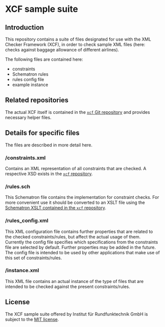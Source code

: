 # XCF sample suite


## Introduction

This repository contains a suite of files designated for use with the
XML Checker Framework (XCF), in order to check sample XML files (here:
checks against baggage allowance of different airlines).

The following files are contained here:
- constraints
- Schematron rules
- rules config file
- example instance


## Related repositories

The actual XCF itself is contained in the [`xcf` Git repository](https://github.com/IRT-Open-Source/xcf) and
provides necessary helper files.


## Details for specific files

The files are described in more detail here.

### /constraints.xml

Contains an XML representation of all constraints that are checked.
A respective XSD exists in the [`xcf` repository](https://github.com/IRT-Open-Source/xcf).

### /rules.sch

This Schematron file contains the implementation for constraint checks.
For more convenient use it should be converted to an XSLT file using the
[Schematron XSLT contained in the `xcf` repository](https://github.com/IRT-Open-Source/xcf/tree/master/xslt/schematron).

### /rules_config.xml

This XML configuration file contains further properties that are related
to the checked constraints/rules, but affect the actual usage of them.
Currently the config file specifies which specifications from the
constraints file are selected by default. Further properties may be
added in the future. The config file is intended to be used by other
applications that make use of this set of constraints/rules.

### /instance.xml
This XML file contains an actual instance of the type of files that are
intended to be checked against the present constraints/rules.


## License
The XCF sample suite offered by Institut für Rundfunktechnik GmbH is
subject to the [MIT license](LICENSE).
